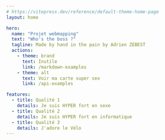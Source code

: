 ```yaml
---
# https://vitepress.dev/reference/default-theme-home-page
layout: home

hero:
  name: "Projet webmapping"
  text: "Who's the boss ?"
  tagline: Made by hand in the pain by Adrien ZEBEST
  actions:
    - theme: brand
      text: Inutile
      link: /markdown-examples
    - theme: alt
      text: Voir ma carte super sex
      link: /api-examples

features:
  - title: Qualité 1
    details: Je suis HYPER fort en sexe
  - title: Qualité 2
    details: Je suis HYPER fort en informatique
  - title: Qualité 3 
    details: J'adore le Vélo
---
```


